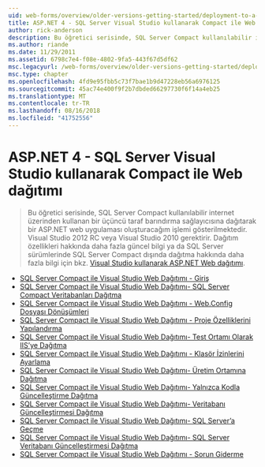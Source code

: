 ```yaml
---
uid: web-forms/overview/older-versions-getting-started/deployment-to-a-hosting-provider/index
title: ASP.NET 4 - SQL Server Visual Studio kullanarak Compact ile Web dağıtımı | Microsoft Docs
author: rick-anderson
description: Bu öğretici serisinde, SQL Server Compact kullanılabilir internet üzerinden kullanan bir üçüncü taraf h'dağıtarak bir ASP.NET web uygulaması oluşturacağım gösterilmektedir...
ms.author: riande
ms.date: 11/29/2011
ms.assetid: 6798c7e4-f08e-4802-9fa5-443f67d5df62
msc.legacyurl: /web-forms/overview/older-versions-getting-started/deployment-to-a-hosting-provider
msc.type: chapter
ms.openlocfilehash: 4fd9e95fbb5c73f7bae1b9d47228eb56a6976125
ms.sourcegitcommit: 45ac74e400f9f2b7dbded66297730f6f14a4eb25
ms.translationtype: MT
ms.contentlocale: tr-TR
ms.lasthandoff: 08/16/2018
ms.locfileid: "41752556"
---
```

<a name="aspnet-4---web-deployment-with-sql-server-compact-using-visual-studio"></a>ASP.NET 4 - SQL Server Visual Studio kullanarak Compact ile Web dağıtımı
====================
> Bu öğretici serisinde, SQL Server Compact kullanılabilir internet üzerinden kullanan bir üçüncü taraf barındırma sağlayıcısına dağıtarak bir ASP.NET web uygulaması oluşturacağım işlemi gösterilmektedir. Visual Studio 2012 RC veya Visual Studio 2010 gerektirir. Dağıtım özellikleri hakkında daha fazla güncel bilgi ya da SQL Server sürümlerinde SQL Server Compact dışında dağıtma hakkında daha fazla bilgi için bkz. [Visual Studio kullanarak ASP.NET Web dağıtımı](../../deployment/visual-studio-web-deployment/introduction.md).


- [SQL Server Compact ile Visual Studio Web Dağıtımı - Giriş](deployment-to-a-hosting-provider-introduction-1-of-12.md)
- [SQL Server Compact ile Visual Studio Web Dağıtımı- SQL Server Compact Veritabanları Dağıtma](deployment-to-a-hosting-provider-deploying-sql-server-compact-databases-2-of-12.md)
- [SQL Server Compact ile Visual Studio Web Dağıtımı - Web.Config Dosyası Dönüşümleri](deployment-to-a-hosting-provider-web-config-file-transformations-3-of-12.md)
- [SQL Server Compact ile Visual Studio Web Dağıtımı - Proje Özelliklerini Yapılandırma](deployment-to-a-hosting-provider-configuring-project-properties-4-of-12.md)
- [SQL Server Compact ile Visual Studio Web Dağıtımı- Test Ortamı Olarak IIS’ye Dağıtma](deployment-to-a-hosting-provider-deploying-to-iis-as-a-test-environment-5-of-12.md)
- [SQL Server Compact ile Visual Studio Web Dağıtımı - Klasör İzinlerini Ayarlama](deployment-to-a-hosting-provider-setting-folder-permissions-6-of-12.md)
- [SQL Server Compact ile Visual Studio Web Dağıtımı- Üretim Ortamına Dağıtma](deployment-to-a-hosting-provider-deploying-to-the-production-environment-7-of-12.md)
- [SQL Server Compact ile Visual Studio Web Dağıtımı- Yalnızca Kodla Güncelleştirme Dağıtma](deployment-to-a-hosting-provider-deploying-a-code-only-update-8-of-12.md)
- [SQL Server Compact ile Visual Studio Web Dağıtımı- Veritabanı Güncelleştirmesi Dağıtma](deployment-to-a-hosting-provider-deploying-a-database-update-9-of-12.md)
- [SQL Server Compact ile Visual Studio Web Dağıtımı- SQL Server’a Geçme](deployment-to-a-hosting-provider-migrating-to-sql-server-10-of-12.md)
- [SQL Server Compact ile Visual Studio Web Dağıtımı- SQL Server Veritabanı Güncelleştirmesi Dağıtma](deployment-to-a-hosting-provider-deploying-a-sql-server-database-update-11-of-12.md)
- [SQL Server Compact ile Visual Studio Web Dağıtımı - Sorun Giderme](deployment-to-a-hosting-provider-creating-and-installing-deployment-packages-12-of-12.md)
